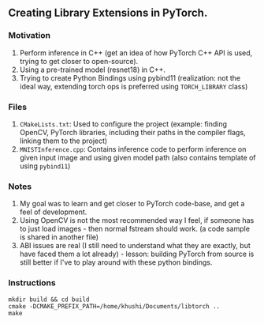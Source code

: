 ## Creating Library Extensions in PyTorch.

### Motivation

1. Perform inference in C++ (get an idea of how PyTorch C++ API is used, trying to get closer to open-source).
2. Using a pre-trained model (resnet18) in C++.
3. Trying to create Python Bindings using pybind11 (realization: not the ideal way, extending torch ops is preferred using `TORCH_LIBRARY` class)

### Files

1. `CMakeLists.txt`: Used to configure the project (example: finding OpenCV, PyTorch libraries, including their paths in the compiler flags, linking them to the project)
2. `MNISTInference.cpp`: Contains inference code to perform inference on given input image and using given model path (also contains template of using `pybind11`)

### Notes

1. My goal was to learn and get closer to PyTorch code-base, and get a feel of development.
2. Using OpenCV is not the most recommended way I feel, if someone has to just load images - then normal fstream should work. (a code sample is shared in another file)
3. ABI issues are real (I still need to understand what they are exactly, but have faced them a lot already) - lesson: building PyTorch from source is still better if I've to play around with these python bindings. 

### Instructions

```
mkdir build && cd build
cmake -DCMAKE_PREFIX_PATH=/home/khushi/Documents/libtorch ..
make
```
